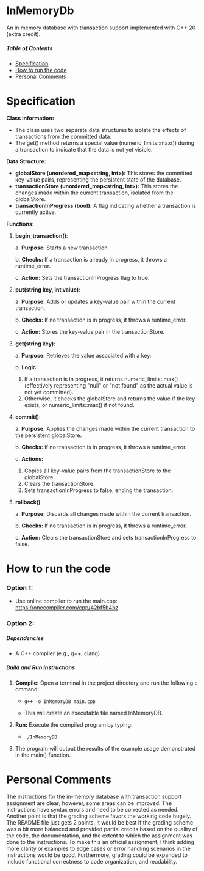 # InMemoryDb
An in memory database with transaction support implemented with C++ 20 (extra credit).

##### Table of Contents
- [Specification](#Specification)  
- [How to run the code](#How-to-run-the-code) 
- [Personal Comments](#Personal-Comments) 

# Specification

**Class information:**
- The class uses two separate data structures to isolate the effects of transactions from the committed data.
- The get() method returns a special value (numeric\_limits<int>::max()) during a transaction to indicate that the data is not yet visible.

**Data Structure:**

-  **globalStore (unordered\_map<string,  int>):** This stores the committed key-value pairs, representing the persistent state of the database.
-  **transactionStore (unordered\_map<string,  int>):** This stores the changes made within the current transaction, isolated from the globalStore.
-  **transactionInProgress (bool):** A flag indicating whether a transaction is currently active.

**Functions:**

1.  **begin\_transaction()**:
   
	a.  **Purpose:** Starts a new transaction.

	b.  **Checks:** If a transaction is already in progress, it throws a runtime\_error.

	c.  **Action:** Sets the transactionInProgress flag to true.


2.  **put(string key, int value)**:
   
	a.  **Purpose:** Adds or updates a key-value pair within the current transaction.

	b.  **Checks:** If no transaction is in progress, it throws a runtime\_error.

	c.  **Action:** Stores the key-value pair in the transactionStore.


3.  **get(string key)**:

	a.  **Purpose:** Retrieves the value associated with a key.

	b.  **Logic:**
	1. If a transaction is in progress, it returns numeric\_limits<int>::max() (effectively 		representing "null" or "not found" as the actual value is not yet committed).
	2. Otherwise, it checks the globalStore and returns the value if the key exists, or numeric\_limits<int>::max() if not found.


4.  **commit()**:
   
    a.  **Purpose:** Applies the changes made within the current transaction to the persistent globalStore.
    
    b.  **Checks:** If no transaction is in progress, it throws a runtime\_error.
    
    c.  **Actions:**
    1. Copies all key-value pairs from the transactionStore to the globalStore.
    2. Clears the transactionStore.
    3. Sets transactionInProgress to false, ending the transaction.


6.  **rollback()**:
   
    a.  **Purpose:** Discards all changes made within the current transaction.
    
    b.  **Checks:** If no transaction is in progress, it throws a runtime\_error.
    
    c.  **Action:** Clears the transactionStore and sets transactionInProgress to false.


# How to run the code

### Option 1:
- Use online compiler to run the main.cpp: https://onecompiler.com/cpp/42bf5b4bz

### Option 2:
##### **Dependencies**
- A C++ compiler (e.g., g++, clang)

##### **Build and Run Instructions**
1. **Compile:** Open a terminal in the project directory and run the following command:

   - `g++ -o InMemoryDB main.cpp`

   - This will create an executable file named InMemoryDB.

2. **Run:** Execute the compiled program by typing:

   - `./InMemoryDB`

3. The program will output the results of the example usage demonstrated in the main() function.

 # Personal Comments

The instructions for the in-memory database with transaction support assignment are clear; however, some areas can be improved. The instructions have syntax errors and need to be corrected as needed. Another point is that the grading scheme favors the working code hugely. The README file just gets 2 points. It would be best if the grading scheme was a bit more balanced and provided partial credits based on the quality of the code, the documentation, and the extent to which the assignment was done to the instructions. To make this an official assignment, I think adding more clarity or examples to edge cases or error handling scenarios in the instructions would be good. Furthermore, grading could be expanded to include functional correctness to code organization, and readability.

